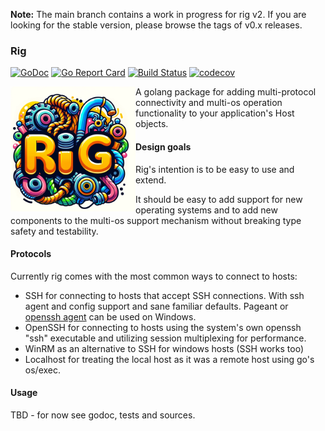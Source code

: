 **Note:** The main branch contains a work in progress for rig v2. If you are looking for the stable version, please browse the tags of v0.x releases.

### Rig

[![GoDoc](https://godoc.org/github.com/k0sproject/rig?status.svg)](https://godoc.org/github.com/k0sproject/rig)
[![Go Report Card](https://goreportcard.com/badge/github.com/k0sproject/rig)](https://goreportcard.com/report/github.com/k0sproject/rig)
[![Build Status](https://travis-ci.com/k0sproject/rig.svg?branch=main)](https://travis-ci.com/k0sproject/rig)
[![codecov](https://codecov.io/gh/k0sproject/rig/branch/main/graph/badge.svg)](https://codecov.io/gh/k0sproject/rig)

<img src=".github/logo.webp" alt="Rig" width="200" align="left"/>

A golang package for adding multi-protocol connectivity and multi-os operation functionality to your application's Host objects.

#### Design goals

Rig's intention is to be easy to use and extend.

It should be easy to add support for new operating systems and to add new components to the multi-os support mechanism without breaking type safety and testability.

#### Protocols

Currently rig comes with the most common ways to connect to hosts:

- SSH for connecting to hosts that accept SSH connections. With ssh agent and config support and sane familiar defaults. Pageant
or [openssh agent](https://docs.microsoft.com/en-us/windows-server/administration/openssh/openssh_install_firstuse)
can be used on Windows.
- OpenSSH for connecting to hosts using the system's own openssh "ssh" executable and utilizing session multiplexing for performance.
- WinRM as an alternative to SSH for windows hosts (SSH works too)
- Localhost for treating the local host as it was a remote host using go's os/exec.

#### Usage

TBD - for now see godoc, tests and sources.

